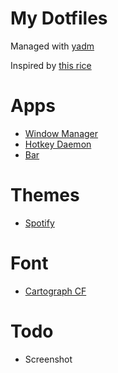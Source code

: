 # My Dotfiles
Managed with [yadm](https://yadm.io/)

Inspired by [this rice](https://github.com/ChocolateBread799/macintosh)

# Apps
- [Window Manager](https://github.com/koekeishiya/yabai)
- [Hotkey Daemon](https://github.com/koekeishiya/skhd)
- [Bar](https://github.com/FelixKratz/SketchyBar)

# Themes
- [Spotify](https://github.com/JulienMaille/dribbblish-dynamic-theme)

# Font
- [Cartograph CF](https://connary.com/cartograph.html)

# Todo
- Screenshot
